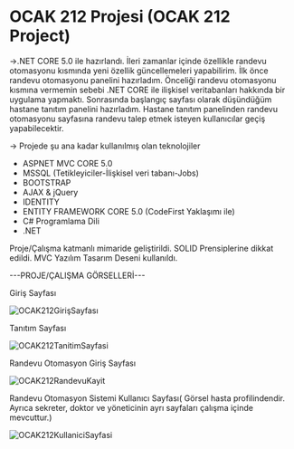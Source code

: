 # OCAK 212 Projesi (OCAK 212 Project)

->.NET CORE 5.0 ile hazırlandı. İleri zamanlar içinde özellikle randevu otomasyonu kısmında yeni özellik güncellemeleri yapabilirim.
İlk önce randevu otomasyonu panelini hazırladım. Önceliği randevu otomasyonu kısmına vermemin sebebi .NET CORE ile ilişkisel veritabanları hakkında bir uygulama yapmaktı. Sonrasında başlangıç sayfası olarak düşündüğüm hastane tanıtım panelini hazırladım. Hastane tanıtım panelinden randevu otomasyonu sayfasına randevu talep etmek isteyen kullanıcılar geçiş yapabilecektir.

-> Projede şu ana kadar kullanılmış olan teknolojiler
* ASPNET MVC CORE 5.0 
* MSSQL (Tetikleyiciler-İlişkisel veri tabanı-Jobs)
* BOOTSTRAP
* AJAX & jQuery
* IDENTITY
* ENTITY FRAMEWORK CORE 5.0 (CodeFirst Yaklaşımı ile)
* C# Programlama Dili 
* .NET

Proje/Çalışma katmanlı mimaride geliştirildi. SOLID Prensiplerine dikkat edildi. MVC Yazılım Tasarım Deseni kullanıldı.

---PROJE/ÇALIŞMA GÖRSELLERİ---

Giriş Sayfası

![OCAK212GirişSayfası](https://user-images.githubusercontent.com/83928393/167678447-e6ae99d4-54d9-42a1-b87b-3516b36c6e9c.png)

Tanıtım Sayfası

![OCAK212TanitimSayfasi](https://user-images.githubusercontent.com/83928393/167678533-806b0d2d-4119-499a-ad6d-c0ce0ac0e031.png)

Randevu Otomasyon Giriş Sayfası

![OCAK212RandevuKayit](https://user-images.githubusercontent.com/83928393/167678654-145bd31f-ed50-498f-913c-46c5c4a3c3fe.png)

Randevu Otomasyon Sistemi Kullanıcı Sayfası( Görsel hasta profilindendir. Ayrıca sekreter, doktor ve yöneticinin ayrı sayfaları çalışma içinde mevcuttur.)

![OCAK212KullaniciSayfasi](https://user-images.githubusercontent.com/83928393/167678943-9f2b5f05-285c-43d2-be77-cabab2cdb443.png)

